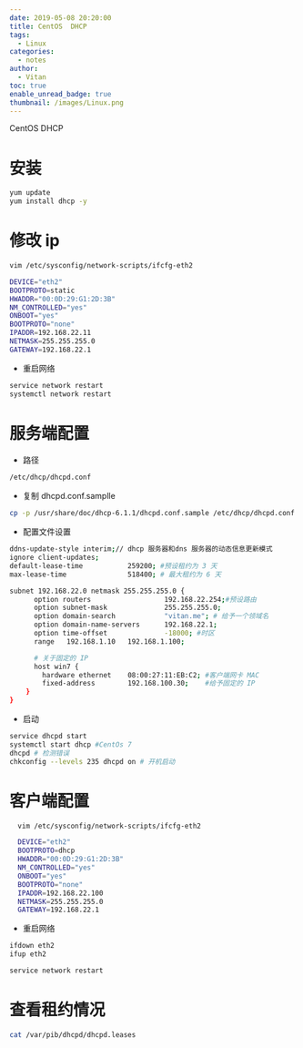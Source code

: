 ```yaml
---
date: 2019-05-08 20:20:00
title: CentOS  DHCP
tags:
  - Linux
categories:
  - notes
author:
  - Vitan
toc: true
enable_unread_badge: true
thumbnail: /images/Linux.png
---
```

CentOS DHCP
<!--more-->
# 安装
```bash
yum update
yum install dhcp -y
```

# 修改 ip
```bash
vim /etc/sysconfig/network-scripts/ifcfg-eth2
```
```bash
DEVICE="eth2"
BOOTPROTO=static
HWADDR="00:0D:29:G1:2D:3B"
NM_CONTROLLED="yes"
ONBOOT="yes"
BOOTPROTO="none"
IPADDR=192.168.22.11
NETMASK=255.255.255.0
GATEWAY=192.168.22.1 
```

- 重启网络

```bash
service network restart
systemctl network restart
```

# 服务端配置

- 路径 

```bash dhcpd.conf
/etc/dhcp/dhcpd.conf
```

- 复制 dhcpd.conf.samplle

```bash
cp -p /usr/share/doc/dhcp-6.1.1/dhcpd.conf.sample /etc/dhcp/dhcpd.conf
```

- 配置文件设置

``` bash /etc/dhcp/dhcpd.conf
ddns-update-style interim;// dhcp 服务器和dns 服务器的动态信息更新模式     
ignore client-updates;       
default-lease-time           259200; #预设租约为 3 天
max-lease-time               518400; # 最大租约为 6 天

subnet 192.168.22.0 netmask 255.255.255.0 {
      option routers                  192.168.22.254;#预设路由
      option subnet-mask              255.255.255.0;
      option domain-search            "vitan.me"; # 给予一个领域名
      option domain-name-servers      192.168.22.1;
      option time-offset              -18000; #时区
      range   192.168.1.10   192.168.1.100;

      # 关于固定的 IP 
      host win7 {
        hardware ethernet    08:00:27:11:EB:C2; #客户端网卡 MAC
        fixed-address        192.168.100.30;    #给予固定的 IP
    }
}

```

- 启动

```bash
service dhcpd start
systemctl start dhcp #CentOs 7
dhcpd # 检测错误
chkconfig --levels 235 dhcpd on # 开机启动
```

# 客户端配置
```bash ifcfg.eth2
  vim /etc/sysconfig/network-scripts/ifcfg-eth2
```
```bash 
  DEVICE="eth2"
  BOOTPROTO=dhcp
  HWADDR="00:0D:29:G1:2D:3B"
  NM_CONTROLLED="yes"
  ONBOOT="yes"
  BOOTPROTO="none"
  IPADDR=192.168.22.100
  NETMASK=255.255.255.0
  GATEWAY=192.168.22.1 
```

- 重启网络

```bash
ifdown eth2
ifup eth2

service network restart
```

# 查看租约情况
```bash
cat /var/pib/dhcpd/dhcpd.leases
```

